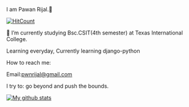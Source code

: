  I am Pawan Rijal.👋

[![HitCount](http://hits.dwyl.com/pawanrijal/pawanrijal.svg)](http://hits.dwyl.com/pawanrijal/pawanrijal)

 🌱 I’m currently studying Bsc.CSIT(4th semester) at Texas International College.
 
 Learning everyday, Currently learning django-python
 
 How to reach me:
 
 Email:pwnrijal@gmail.com
 
 I try to: go beyond and push the bounds.
 
 [![My github stats](https://github-readme-stats.vercel.app/api?username=pawanrijal)](https://github.com/anuraghazra/github-readme-stats)


